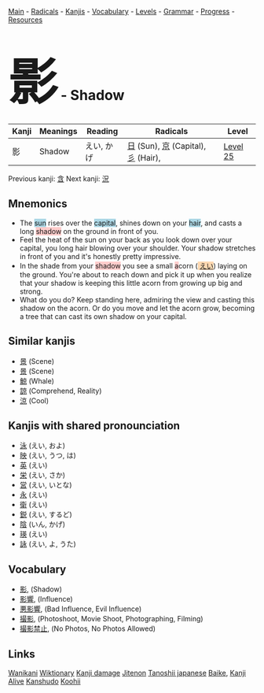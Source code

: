 <style> bigfont {font-size: 100px}</style>
[Main](../README.md) -
[Radicals](../radicals.md) -
[Kanjis](../kanjis.md) -
[Vocabulary](../vocabulary.md) -
[Levels](../levels.md) -
[Grammar](../grammar.md) - 
[Progress](../progress.md) -
[Resources](../resources.md)
# <bigfont> 影</bigfont> - Shadow 

| Kanji | Meanings | Reading | Radicals | Level |
| --- | --- | --- | --- | --- |
| 影 | Shadow | えい, かげ | [日](../radicals/日.md) (Sun), [京](../radicals/京.md) (Capital), [彡](../radicals/彡.md) (Hair),  | [Level 25](../levels/wk_level25.md) |

Previous kanji: [含](含.md) Next kanji: [況](況.md) 

## Mnemonics
 * The <span style="background-color:#ADD8E6"> sun</span> rises over the <span style="background-color:#ADD8E6"> capital</span>, shines down on your <span style="background-color:#ADD8E6"> hair</span>, and casts a long <span style="background-color:#ffcccb"> shadow</span> on the ground in front of you.
* Feel the heat of the sun on your back as you look down over your capital, you long hair blowing over your shoulder. Your shadow stretches in front of you and it's honestly pretty impressive.
* In the shade from your <span style="background-color:#ffcccb"> shadow</span> you see a small <span style="background-color:#ffcccb"> a</span>corn (<span style="background-color:#fed8b1"> [えい](https://jisho.org/search/えい)</span>) laying on the ground. You're about to reach down and pick it up when you realize that your shadow is keeping this little acorn from growing up big and strong.
* What do you do? Keep standing here, admiring the view and casting this shadow on the acorn. Or do you move and let the acorn grow, becoming a tree that can cast its own shadow on your capital.


## Similar kanjis
 * [景](景.md) (Scene)
* [景](景.md) (Scene)
* [鯨](鯨.md) (Whale)
* [諒](諒.md) (Comprehend, Reality)
* [涼](涼.md) (Cool)



## Kanjis with shared pronounciation
 * [泳](泳.md) (えい, およ)
* [映](映.md) (えい, うつ, は)
* [英](英.md) (えい)
* [栄](栄.md) (えい, さか)
* [営](営.md) (えい, いとな)
* [永](永.md) (えい)
* [衛](衛.md) (えい)
* [鋭](鋭.md) (えい, するど)
* [陰](陰.md) (いん, かげ)
* [瑛](瑛.md) (えい)
* [詠](詠.md) (えい, よ, うた)



## Vocabulary
 * [影](../vocabulary/影.md), (Shadow)
* [影響](../vocabulary/影.md), (Influence)
* [悪影響](../vocabulary/影.md), (Bad Influence, Evil Influence)
* [撮影](../vocabulary/影.md), (Photoshoot, Movie Shoot, Photographing, Filming)
* [撮影禁止](../vocabulary/影.md), (No Photos, No Photos Allowed)




## Links 


[Wanikani](https://www.wanikani.com/kanji/影)
[Wiktionary](https://en.wiktionary.org/wiki/影)
[Kanji damage](http://www.kanjidamage.com/kanji/search?utf8=✓&q=影)
[Jitenon](https://jitenon.com/kanji/影)
[Tanoshii japanese](https://www.tanoshiijapanese.com/dictionary/kanji.cfm?k=影)
[Baike](https://baike.baidu.com/item/影),
[Kanji Alive](https://app.kanjialive.com/影)
[Kanshudo](https://www.kanshudo.com/searchmn?q=影)
[Koohii](https://kanji.koohii.com/study/kanji/影)
